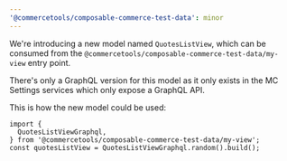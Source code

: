 ```yaml
---
'@commercetools/composable-commerce-test-data': minor
---
```


We're introducing a new model named `QuotesListView`, which can be consumed from the `@commercetools/composable-commerce-test-data/my-view` entry point.

There's only a GraphQL version for this model as it only exists in the MC Settings services which only expose a GraphQL API.

This is how the new model could be used:

```
import {
  QuotesListViewGraphql,
} from '@commercetools/composable-commerce-test-data/my-view';
const quotesListView = QuotesListViewGraphql.random().build();
```
